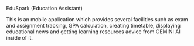 EduSpark (Education Assistant)

This is an mobile application which provides several facilities such as exam and assignment tracking, GPA calculation, creating timetable, displaying educational news and getting learning resources advice from GEMINI AI inside of it. 

